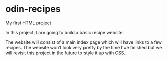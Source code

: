 # odin-recipes
My first HTML project

In this project, I am going to build a basic recipe website.

The website will consist of a main index page which will have links to a few recipes. The website won’t look very pretty by the time I've finished but we will revisit this project in the future to style it up with CSS.